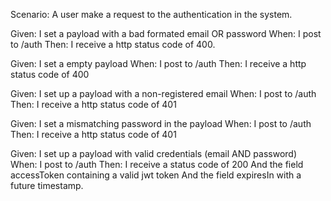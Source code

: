 Scenario: A user make a request to the authentication in the system.

Given: I set a payload with a bad formated email OR password
When: I post to /auth
Then: I receive a http status code of 400.

Given: I set a empty payload
When: I post to /auth
Then: I receive a http status code of 400

Given: I set up a payload with a non-registered email
When: I post to /auth
Then: I receive a http status code of 401

Given: I set a mismatching password in the payload
When: I post to /auth
Then: I receive a http status code of 401

Given: I set up a payload with valid credentials (email AND password)
When: I post to /auth
Then: I receive a status code of 200
And the field accessToken containing a valid jwt token
And the field expiresIn with a future timestamp.
